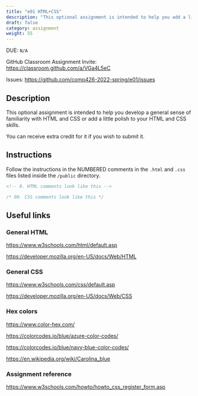 ```yaml
---
title: "e01 HTML+CSS"
description: "This optional assignment is intended to help you add a little polish to your HTML and CSS if you wish to do so. You can receive extra credit for it if you wish to submit it."
draft: false
category: assignment
weight: 55
---
```


DUE: `N/A`

GitHub Classroom Assignment Invite: https://classroom.github.com/a/VGa4L5eC

Issues: https://github.com/comp426-2022-spring/e01/issues

## Description 

This optional assignment is intended to help you develop a general sense of familiarity with HTML and CSS or add a little polish to your HTML and CSS skills.

You can receive extra credit for it if you wish to submit it.

## Instructions

Follow the instructions in the NUMBERED comments in the `.html` and `.css` files listed inside the `/public` directory.

```html
<!-- 0. HTML comments look like this -->
```

```css
/* 00. CSS comments look like this */
```

## Useful links

### General HTML 

https://www.w3schools.com/html/default.asp

https://developer.mozilla.org/en-US/docs/Web/HTML

### General CSS

https://www.w3schools.com/css/default.asp

https://developer.mozilla.org/en-US/docs/Web/CSS

### Hex colors

https://www.color-hex.com/

https://colorcodes.io/blue/azure-color-codes/

https://colorcodes.io/blue/navy-blue-color-codes/

https://en.wikipedia.org/wiki/Carolina_blue

### Assignment reference

https://www.w3schools.com/howto/howto_css_register_form.asp

